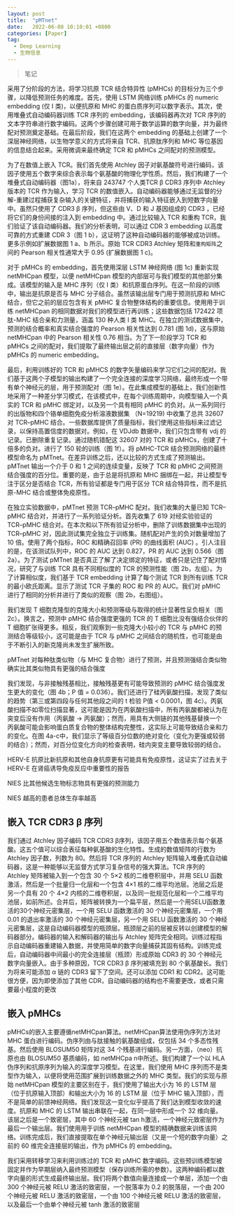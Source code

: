 ```yaml
---
layout: post
title:  "pMTnet"
date:   2022-06-08 10:10:01 +0800
categories: [Paper]
tag: 
  - Deep Learning
  - 生物信息
---
```


> 笔记

采用了分阶段的方法，将学习抗原 TCR 结合特异性 (pMHCs) 的目标分为三个步骤，以降低预测任务的难度。首先，使用 LSTM 网络训练 pMHCs 的 numeric embedding  (仅 I 类)，以便抗原和 MHC 的蛋白质序列可以数字表示。其次，使用堆叠式自动编码器训练 TCR 序列的 embedding，该编码器再次对 TCR 序列的文本字符串进行数字编码。这两个步骤创建可用于数学运算的数字向量，并为最终配对预测奠定基础。在最后阶段，我们在这两个 embedding 的基础上创建了一个深层神经网络，以生物学意义的方式将来自 TCR、抗原肽序列和 MHC 等位基因的信息结合起来。采用微调来最终确定 TCR 和 pMHCs 之间配对的预测模型。 

为了在数值上嵌入 TCR。我们首先使用 Atchley 因子对氨基酸符号进行编码，该因子使用五个数字来综合表示每个氨基酸的物理化学性质。然后，我们构建了一个堆叠式自动编码器（图1a），将来自 243747 个人类TCR β CDR3 序列中 Atchley 版本的 TCR 作为输入，学习 TCR 的数值嵌入。自动编码器能够通过无监督的分解-重建过程捕获复杂输入的关键特征，并将捕获的输入特征嵌入到短数字向量中。虽然只使用了 CDR3 β 序列，但这些由 V、D 和 J 基因组成的 CDR3 ，已经将它们的身份间接的注入到 embedding 中。通过比较输入 TCR 和重构 TCR，我们验证了该自动编码器。我们的分析表明，可以通过 CDR 3 embedding 以高度可靠的方式重建 CDR 3（图 1 b），这证明了这种自动编码器的能够被成功训练。更多示例如扩展数据图 1 a、b 所示。原始 TCR CDR3 Atchley 矩阵和`重构矩阵`之间的 Pearson 相关性通常大于 0.95 (扩展数据图 1 c)。

对于 pMHCs 的 embedding，首先使用深层 LSTM 神经网络 (图 1c) 重新实现 netMHCpan 模型，以便 netMHCpan 模型的内部层可与我们模型的其他部分集成。该模型的输入是 MHC 序列（仅 I 类）和抗原蛋白序列。在这一阶段的训练中，输出是抗原是否与 MHC 分子结合。虽然该输出层专门用于预测抗原和 MHC 结合，但它之前的层应包含有关 pMHC 复合物整体结构的重要信息。使用用于训练 netMHCpan 的相同数据对我们的模型进行再训练；这些数据包括 172422 项肽-MHC 结合亲和力测量，涵盖 130 种人类 I 类 MHC。在独立的测试数据集中，预测的结合概率和真实结合强度的 Pearson 相关性达到 0.781 (图 1d)，这与原始 netMHCpan 中的 Pearson 相关性 0.76 相当。为了下一阶段学习 TCR 和 pMHCs 之间的配对，我们提取了最终输出层之前的直接层（数字向量）作为 pMHCs 的 numeric embedding。

最后，利用训练好的 TCR 和 pMHCS 的数字矢量编码来学习它们之间的配对。我们基于这两个子模型的输出构建了一个完全连接的深度学习网络，最终形成一个带有单个神经元的层，用于预测配对（图 1e）。在此集成模型的基础上，我们创新性地采用了一种差分学习模式，在该模式中，在每个训练周期中，向模型输入一个真实的 TCR 和 pMHC 绑定对，以及另一个具有相同 pMHC 的负对。从一系列同行的出版物和四个铬单细胞免疫分析溶液数据集 （N=19219) 中收集了总共 32607 对 TCR–pMHC 结合。一些数据库提供了质量指标，我们使用这些指标来过滤记录，以保持高置信度的数据对。例如，在 VDJdb 数据中，我们只包含带有 vdj 的记录。已删除重复记录。通过随机错配这 32607 对的 TCR 和 pMHCs，创建了十倍多的负对。进行了 150 轮的训练（图 1f）。将 pMHC-TCR 结合预测网络的最终模型命名为 pMTnet。在差异训练之后，还以比较的方式生成了预测输出。pMTnet 输出一个介于 0 和 1 之间的连续变量，反映了 TCR 和 pMHC 之间预测结合强度的百分位。重要的是，由于总是将抗原和 MHC 捆绑在一起，并让模型专注于区分是否结合 TCR，所有验证都是专门用于区分 TCR 结合特异性，而不是抗原-MHC 结合或整体免疫原性。 

在独立实验数据中，pMTnet 预测 TCR–pMHC 配对。我们收集的大量已知 TCR–pMHC 结合对，并进行了一系列验证分析。首先收集了 619 对经实验验证的 TCR–pMHC 结合对。在本次和以下所有验证分析中，删除了训练数据集中出现的 TCR–pMHC 对，因此测试集完全独立于训练集。随机配对产生的负对数量增加了 10 倍。使用了两个指标，ROC 和精确召回率 (PR) 的曲线面积 (AUC) 。引人注目的是，在该测试队列中，ROC 的 AUC 达到 0.827，PR 的 AUC 达到 0.566（图 2a）。为了测试 pMTnet 是否真正了解了决定绑定的特征，或者只是记住了配对情况，研究了与训练 TCR 具有不同相似度的 TCR 的预测性能（图 2b，左组）。为了计算相似度，我们基于 TCR embedding 计算了每个测试 TCR 到所有训练 TCR 的最小欧氏距离。显示了测试 TCR 子集的 ROC 和 PR 的 AUC。我们对 pMHC 进行了相同的分析并进行了类似的观察（图 2b，右图组）。

我们发现 T 细胞克隆型的克隆大小和预测等级与取得的统计显著性呈负相关（图 2c）。换言之，预测中 pMHC 结合强度更强的 TCR 的 T 细胞比没有强结合伙伴的 T 细胞扩张得更多。相反，我们观察到一些克隆大小较小的 TCR 与 pMHC 的预测结合等级较小，这可能是由于 TCR 与 pMHC 之间结合的随机性，也可能是由于不断引入的新克隆尚未发生扩展所致。

pMTnet 对每种肽类似物（与 MHC 复合物）进行了预测，并且预测强结合类似物确实比其类似物具有更强的结合强度

我们发现，与非接触残基相比，接触残基更有可能导致预测的 pMHC 结合强度发生更大的变化（图 4b；P 值 = 0.036）。我们还进行了硅丙氨酸扫描，发现了类似的趋势（第三或第四段与任何其他段之间的 t 检验 P值 < 0.0001，图 4c）。丙氨酸扫描不如零位扫描显著，这可能是因为在丙氨酸扫描中，所有丙氨酸都被认为在突变后没有作用（丙氨酸 → 丙氨酸）；然而，用具有大侧链的其他残基替换一个丙氨酸可能会影响蛋白质复合物的整体结构完整性，这实际上可能导致结合亲和力的变化。在图 4a-c中，我们显示了等级百分位数的绝对变化（变化为更强或较弱的结合）；然而，对百分位变化方向的检查表明，硅内突变主要导致较弱的结合。 

HERV-E 抗原比新抗原和其他自身抗原更有可能具有免疫原性，这证实了过去关于 HERV-E 在肾癌诱导免疫反应中重要性的报告 

NIES 比其他候选生物标志物具有更强的预测能力

NIES 越高的患者总体生存率越高

## 嵌入 TCR CDR3 β 序列

我们通过 Atchley 因子编码 TCR CDR3 β序列，该因子用五个数值表示每个氨基酸。这五个值可以综合表征每种氨基酸的生化特性。生成的数值矩阵的行数为 Atchley 因子数，列数为 80。然后将 TCR 序列的 Atchley 矩阵输入堆叠式自动编码器，这是一种能够以无监督方式学习复杂信号的强大算法。TCR 序列的 Atchley 矩阵被输入到一个包含 30 个 5×2 核的二维卷积层中，并用 SELU 函数激活，然后是一个批量归一化层和一个包含 4×1 核的二维平均池层。池层之后是另一个具有 20 个 4×2 内核的二维卷积层，以及同一批规范化层和一个二维平均池层，如前所述。合并后，矩阵被转换为一个扁平层，然后是一个用SELU函数激活的30个神经元密集层，一个用 SELU 函数激活的 30 个神经元密集层，一个用 0.01 的退出率激活的 30 个神经元密集层，另一个用 SELU 函数激活的 30 个神经元密集层，这是自动编码器模型的瓶颈层。瓶颈层之前的层被反转以创建模型的解码器部分。编码器的输入和解码器的输出与 Atchley 矩阵完全相同。训练过程指示自动编码器重建输入数据，并使用简单的数字向量捕获其固有结构。训练完成后，自动编码器中间最小的完全连接层（瓶颈）形成原始 CDR3 的 30 个神经元数字向量嵌入。由于多种原因，TCR CDR3 β 序列被填充到 80 个氨基酸长。我们为将来可能添加 α 链的 CDR3 留下了空间。还可以添加 CDR1 和 CDR2。这可能很方便，因为即使添加了其他 CDR，自动编码器的结构也不需要更改，或者只需要最小程度的更改 

## 嵌入 pMHCs

pMHCs的嵌入主要遵循netMHCpan算法。netMHCpan算法使用伪序列方法对 MHC 蛋白进行编码。伪序列由与肽接触的氨基酸组成，仅包括 34 个多态性残基。然后使用 BLOSUM50 矩阵对这 34 个残基进行编码。另一方面，（neo）抗原也由 BLOSUM50 基质编码，如 netMHCpa n中所述。我们构建了一个以 HLA 伪序列和抗原序列为输入的深度学习模型。在这里，我们使用 MHC 序列而不是类型作为输入，以便将使用范围扩展到训练数据之外的 MHC 类型。我们的实现与原始 netMHCpan 模型的主要区别在于，我们使用了输出大小为 16 的 LSTM 层（位于抗原输入顶部）和输出大小为 16 的 LSTM 层（位于 MHC 输入顶部），而不是简单的前馈神经网络。我们发现这一变化似乎提高了我们达到模型收敛的速度。抗原和 MHC 的 LSTM 输出串联在一起，在同一层中形成一个 32 维向量。该层之后是一个致密层，其中 60 个神经元被 tan h激活，一个神经元致密层作为最后一个输出层。我们使用用于训练 netMHCpan 模型的精确数据来训练该网络。训练完成后，我们直接提取在单个神经元输出层（又是一个短的数字向量）之前的 60 维完全连接层的输出，作为 pMHCs 的 embedding。


我们采用转移学习来利用训练过的 TCR 和 pMHC 数字编码。这些预训练模型被固定并作为早期层纳入最终预测模型（保存训练所需的参数）。这两种编码都以数字向量的形式生成最终输出层。我们将两个数值向量连接成一个单层，添加一个由 300 个神经元被 RELU 激活的致密层，一个脱落率为 0.2 的脱落层，一个由 200 个神经元被 RELU 激活的致密层，一个由 100 个神经元被 RELU 激活的致密层，以及最后一个由单个神经元被 tanh 激活的致密层


